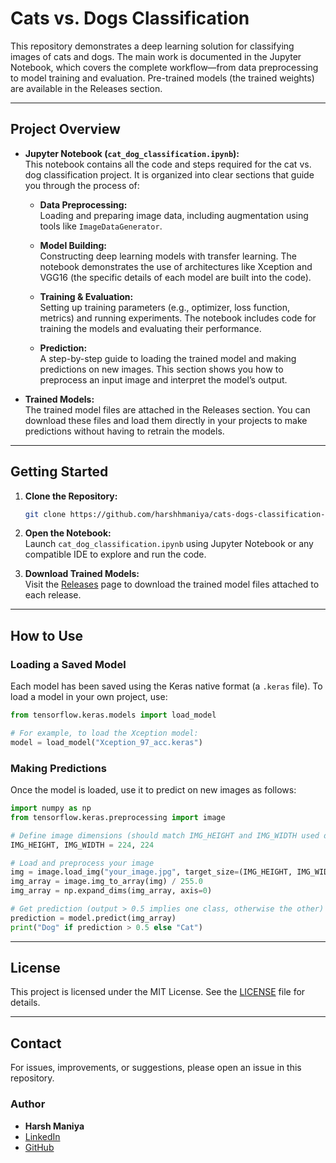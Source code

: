 # Cats vs. Dogs Classification

This repository demonstrates a deep learning solution for classifying images of cats and dogs. The main work is documented in the Jupyter Notebook, which covers the complete workflow—from data preprocessing to model training and evaluation. Pre-trained models (the trained weights) are available in the Releases section.

---

## Project Overview

- **Jupyter Notebook (`cat_dog_classification.ipynb`):**  
  This notebook contains all the code and steps required for the cat vs. dog classification project. It is organized into clear sections that guide you through the process of:
  
  - **Data Preprocessing:**  
    Loading and preparing image data, including augmentation using tools like `ImageDataGenerator`.
    
  - **Model Building:**  
    Constructing deep learning models with transfer learning. The notebook demonstrates the use of architectures like Xception and VGG16 (the specific details of each model are built into the code).
    
  - **Training & Evaluation:**  
    Setting up training parameters (e.g., optimizer, loss function, metrics) and running experiments. The notebook includes code for training the models and evaluating their performance.
    
  - **Prediction:**  
    A step-by-step guide to loading the trained model and making predictions on new images. This section shows you how to preprocess an input image and interpret the model’s output.
    
- **Trained Models:**  
  The trained model files are attached in the Releases section. You can download these files and load them directly in your projects to make predictions without having to retrain the models.

---

## Getting Started

1. **Clone the Repository:**
   ```bash
   git clone https://github.com/harshhmaniya/cats-dogs-classification-97-accuracy.git
   ```

2. **Open the Notebook:**  
   Launch `cat_dog_classification.ipynb` using Jupyter Notebook or any compatible IDE to explore and run the code.

3. **Download Trained Models:**  
   Visit the [Releases](https://github.com/harshhmaniya/cats-dogs-classification-97-accuracy/releases) page to download the trained model files attached to each release.

---

## How to Use

### Loading a Saved Model

Each model has been saved using the Keras native format (a `.keras` file). To load a model in your own project, use:

```python
from tensorflow.keras.models import load_model

# For example, to load the Xception model:
model = load_model("Xception_97_acc.keras")
```

### Making Predictions

Once the model is loaded, use it to predict on new images as follows:

```python
import numpy as np
from tensorflow.keras.preprocessing import image

# Define image dimensions (should match IMG_HEIGHT and IMG_WIDTH used during training)
IMG_HEIGHT, IMG_WIDTH = 224, 224

# Load and preprocess your image
img = image.load_img("your_image.jpg", target_size=(IMG_HEIGHT, IMG_WIDTH))
img_array = image.img_to_array(img) / 255.0
img_array = np.expand_dims(img_array, axis=0)

# Get prediction (output > 0.5 implies one class, otherwise the other)
prediction = model.predict(img_array)
print("Dog" if prediction > 0.5 else "Cat")
```
---

## License

This project is licensed under the MIT License. See the [LICENSE](https://github.com/harshhmaniya/cats-dogs-classification-97-accuracy/blob/main/LICENSE) file for details.

---


## Contact

For issues, improvements, or suggestions, please open an issue in this repository.

### Author
- **Harsh Maniya**  
- [LinkedIn](https://linkedin.com/in/harsh-maniya)
- [GitHub](https://github.com/harshhmaniya)


